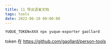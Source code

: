 ```yaml
---
title: 11 导出语雀文档
tags: tools
date: 2022-06-10 00:00:00
---
```


```shell
YUQUE_TOKEN=XXX npx yuque-exporter gaollard
```

token 在 https://github.com/gaollard/person-tools